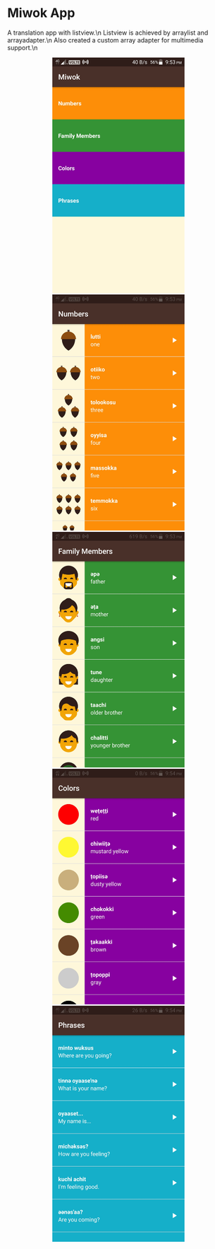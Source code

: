 # Miwok App 
 A translation app with listview.\n
 Listview is achieved by arraylist and arrayadapter.\n
 Also created a custom array adapter for multimedia support.\n
 <div align="center">
    <img src="Screenshots/Screenshot_2020-05-13-21-53-47-306.jpeg" width="300px"</img> 
    <img src="Screenshots/Screenshot_2020-05-13-21-53-52-025.jpeg" width="300px"</img>
 <img src="Screenshots/Screenshot_2020-05-13-21-53-56-920.jpeg" width="300px"</img>
 <img src="Screenshots/Screenshot_2020-05-13-21-54-04-501.jpeg" width="300px"</img>
 <img src="Screenshots/Screenshot_2020-05-13-21-54-09-811.jpeg" width="300px"</img>
 
</div>
